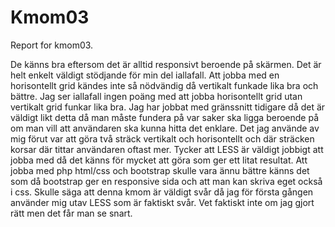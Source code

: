 Kmom03
===============================

Report for kmom03.

De känns bra eftersom det är alltid responsivt beroende på skärmen.
Det är helt enkelt väldigt stödjande för min del iallafall.
Att jobba med en horisontellt grid kändes inte så nödvändig då
vertikalt funkade lika bra och bättre. Jag ser iallafall ingen
poäng med att jobba horisontellt grid utan vertikalt grid funkar
lika bra. Jag har jobbat med gränssnitt tidigare då det är
väldigt likt detta då man måste fundera på var saker ska ligga
beroende på om man vill att användaren ska kunna hitta det enklare.
Det jag använde av mig förut var att göra två sträck vertikalt och
horisontellt och där sträcken korsar där tittar användaren oftast mer.
Tycker att LESS är väldigt jobbigt att jobba med då det känns för
mycket att göra som ger ett litat resultat. Att jobba med php html/css
och bootstrap skulle vara ännu bättre känns det som då bootstrap ger
en responsive sida och att man kan skriva eget också i css. Skulle säga
att denna kmom är väldigt svår då jag för första gången använder mig
utav LESS som är faktiskt svår. Vet faktiskt inte om jag gjort rätt
men det får man se snart.  
